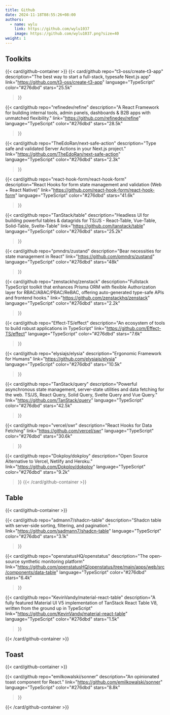 ```yaml
---
title: Github
date: 2024-11-18T08:55:26+08:00
authors:
  - name: wylu
    link: https://github.com/wylu1037
    image: https://github.com/wylu1037.png?size=40
weight: 1
---
```

## Toolkits

{{< card/github-container >}}
{{< 
  card/github 
  repo="t3-oss/create-t3-app"
  description="The best way to start a full-stack, typesafe Next.js app"
  link="https://github.com/t3-oss/create-t3-app"
  language="TypeScript"
  color="#276dbd"
  stars="25.5k" 
>}}

{{<
  card/github 
  repo="refinedev/refine"
  description="A React Framework for building internal tools, admin panels, dashboards & B2B apps with unmatched flexibility."
  link="https://github.com/refinedev/refine"
  language="TypeScript"
  color="#276dbd"
  stars="28.5k" 
>}}

{{< 
  card/github 
  repo="TheEdoRan/next-safe-action"
  description="Type safe and validated Server Actions in your Next.js project."
  link="https://github.com/TheEdoRan/next-safe-action"
  language="TypeScript"
  color="#276dbd"
  stars="2.3k" 
>}}


{{< 
  card/github 
  repo="react-hook-form/react-hook-form"
  description="React Hooks for form state management and validation (Web + React Native)"
  link="https://github.com/react-hook-form/react-hook-form"
  language="TypeScript"
  color="#276dbd"
  stars="41.6k" 
>}}


{{<
  card/github 
  repo="TanStack/table"
  description="Headless UI for building powerful tables & datagrids for TS/JS - React-Table, Vue-Table, Solid-Table, Svelte-Table"
  link="https://github.com/tanstack/table"
  language="TypeScript"
  color="#276dbd"
  stars="25.2k" 
>}}


{{<
  card/github 
  repo="pmndrs/zustand"
  description="Bear necessities for state management in React"
  link="https://github.com/pmndrs/zustand"
  language="TypeScript"
  color="#276dbd"
  stars="48k" 
>}}

{{<
  card/github 
  repo="zenstackhq/zenstack"
  description="Fullstack TypeScript toolkit that enhances Prisma ORM with flexible Authorization layer for RBAC/ABAC/PBAC/ReBAC, offering auto-generated type-safe APIs and frontend hooks."
  link="https://github.com/zenstackhq/zenstack"
  language="TypeScript"
  color="#276dbd"
  stars="2.2k" 
>}}

{{<
  card/github 
  repo="Effect-TS/effect"
  description="An ecosystem of tools to build robust applications in TypeScript"
  link="https://github.com/Effect-TS/effect"
  language="TypeScript"
  color="#276dbd"
  stars="7.6k" 
>}}

{{<
  card/github 
  repo="elysiajs/elysia"
  description="Ergonomic Framework for Humans"
  link="https://github.com/elysiajs/elysia"
  language="TypeScript"
  color="#276dbd"
  stars="10.5k" 
>}}

{{<
  card/github 
  repo="TanStack/query"
  description="Powerful asynchronous state management, server-state utilities and data fetching for the web. TS/JS, React Query, Solid Query, Svelte Query and Vue Query."
  link="https://github.com/TanStack/query"
  language="TypeScript"
  color="#276dbd"
  stars="42.5k" 
>}}

{{<
  card/github 
  repo="vercel/swr"
  description="React Hooks for Data Fetching"
  link="https://github.com/vercel/swr"
  language="TypeScript"
  color="#276dbd"
  stars="30.6k" 
>}}

{{<
  card/github 
  repo="Dokploy/dokploy"
  description="Open Source Alternative to Vercel, Netlify and Heroku."
  link="https://github.com/Dokploy/dokploy"
  language="TypeScript"
  color="#276dbd"
  stars="9.2k" 
>}}
{{< /card/github-container >}}

## Table
{{< card/github-container >}}

{{<
  card/github 
  repo="admann7/shadcn-table"
  description="Shadcn table with server-side sorting, filtering, and pagination."
  link="https://github.com/sadmann7/shadcn-table"
  language="TypeScript"
  color="#276dbd"
  stars="3.1k" 
>}}

{{<
  card/github 
  repo="openstatusHQ/openstatus"
  description="The open-source synthetic monitoring platform"
  link="https://github.com/openstatusHQ/openstatus/tree/main/apps/web/src/components/data-table"
  language="TypeScript"
  color="#276dbd"
  stars="6.4k" 
>}}


{{<
  card/github 
  repo="KevinVandy/material-react-table"
  description="A fully featured Material UI V5 implementation of TanStack React Table V8, written from the ground up in TypeScript"
  link="https://github.com/KevinVandy/material-react-table"
  language="TypeScript"
  color="#276dbd"
  stars="1.5k" 
>}}

{{< /card/github-container >}}

## Toast

{{< card/github-container >}}


{{<
  card/github 
  repo="emilkowalski/sonner"
  description="An opinionated toast component for React."
  link="https://github.com/emilkowalski/sonner"
  language="TypeScript"
  color="#276dbd"
  stars="8.8k" 
>}}

{{< /card/github-container >}}